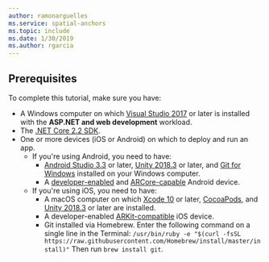 ```yaml
---
author: ramonarguelles
ms.service: spatial-anchors
ms.topic: include
ms.date: 1/30/2019
ms.author: rgarcia
---
```

## Prerequisites

To complete this tutorial, make sure you have:

* A Windows computer on which <a href="https://www.visualstudio.com/downloads/" target="_blank">Visual Studio 2017</a> or later is installed with the **ASP.NET and web development** workload.
* The [.NET Core 2.2 SDK](https://dotnet.microsoft.com/download).
* One or more devices (iOS or Android) on which to deploy and run an app.
  * If you're using Android, you need to have:
    * <a href="https://developer.android.com/studio/" target="_blank">Android Studio 3.3</a>  or later, <a href="https://unity3d.com/get-unity/download" target="_blank">Unity 2018.3</a> or later, and <a href="https://git-scm.com/download/win" target="_blank">Git for Windows</a> installed on your Windows computer.
    * A <a href="https://developer.android.com/studio/debug/dev-options" target="_blank">developer-enabled</a> and <a href="https://developers.google.com/ar/discover/supported-devices" target="_blank">ARCore-capable</a> Android device.
  * If you're using iOS, you need to have:
    * A macOS computer on which <a href="https://geo.itunes.apple.com/us/app/xcode/id497799835?mt=12" target="_blank">Xcode 10</a> or later, <a href="https://cocoapods.org" target="_blank">CocoaPods</a>, and <a href="https://unity3d.com/get-unity/download" target="_blank">Unity 2018.3</a> or later are installed.
    * A developer-enabled <a href="https://developer.apple.com/documentation/arkit/verifying_device_support_and_user_permission" target="_blank">ARKit-compatible</a> iOS device.
    * Git installed via Homebrew. Enter the following command on a single line in the Terminal: `/usr/bin/ruby -e "$(curl -fsSL https://raw.githubusercontent.com/Homebrew/install/master/install)"` Then run `brew install git`.
